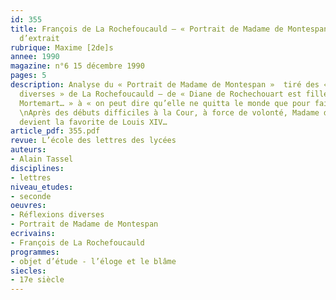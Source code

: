 ```yaml
---
id: 355
title: François de La Rochefoucauld – « Portrait de Madame de Montespan ». Étude
  d’extrait 
rubrique: Maxime [2de]s
annee: 1990
magazine: n°6 15 décembre 1990
pages: 5
description: Analyse du « Portrait de Madame de Montespan »  tiré des « Réflexions
  diverses » de La Rochefoucauld – de « Diane de Rochechouart est fille du duc de
  Mortemart… » à « on peut dire qu’elle ne quitta le monde que pour faire sa cour ».
  \nAprès des débuts difficiles à la Cour, à force de volonté, Madame de Montespan
  devient la favorite de Louis XIV…
article_pdf: 355.pdf
revue: L’école des lettres des lycées
auteurs:
- Alain Tassel
disciplines:
- lettres
niveau_etudes:
- seconde
oeuvres:
- Réflexions diverses
- Portrait de Madame de Montespan
ecrivains:
- François de La Rochefoucauld
programmes:
- objet d’étude - l’éloge et le blâme
siecles:
- 17e siècle
---
```

